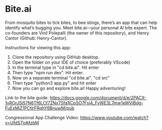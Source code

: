 # Bite.ai

From mosquito bites to tick bites, to bee stings, there’s an app that can help identify what’s bugging you. Meet bite.ai—your personal AI bite expert. The co-founders are Vinil Polepalli (the owner of this repository), and Henry Cantor (Github: Henry-Cantor).

Instructions for viewing this app:

1. Clone the repository using GitHub desktop.
2. Open the folder on your IDE of choice (preferably VScode)
3. In the terminal type in "cd bite.ai". Hit enter
4. Then type "npm run dev". Hit enter.
5. Now on a separate terminal "cd bite.ai", "cd src"
6. Then type "python3 app.py" and hit enter
7. Now you can go and explore bite.ai! Happy adventuring!

Link to the bite guide: https://docs.google.com/document/d/e/2PACX-1vROrJSj57N6Tf6LCf7ZNx7Sfa1ICpSO7Fsi4_FvWE3L7mw1eWViBdg-FuExMiZ1PCtlrFRqhY6BnuwM/pub

Congressional App Challenge Video: https://www.youtube.com/watch?v=UfdS7ioMzbM




